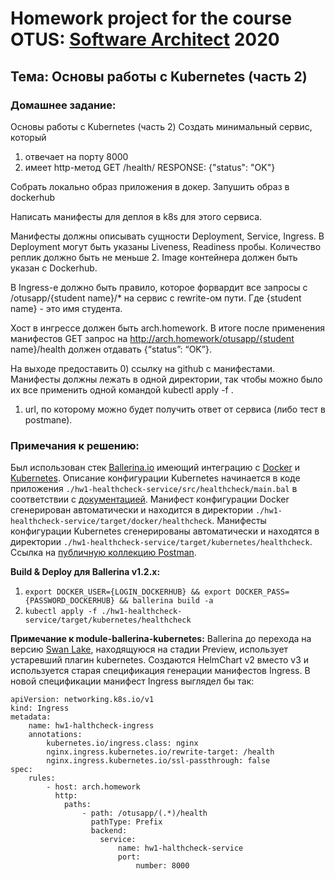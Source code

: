 # Homework project for the course OTUS: [Software Architect](https://otus.ru/lessons/arhitektor-po/) 2020

## Тема: Основы работы с Kubernetes (часть 2) ##

### Домашнее задание: ###

Основы работы с Kubernetes (часть 2)
Создать минимальный сервис, который
1) отвечает на порту 8000
2) имеет http-метод
   GET /health/
   RESPONSE: {"status": "OK"}

Cобрать локально образ приложения в докер.
Запушить образ в dockerhub

Написать манифесты для деплоя в k8s для этого сервиса.

Манифесты должны описывать сущности Deployment, Service, Ingress.
В Deployment могут быть указаны Liveness, Readiness пробы.
Количество реплик должно быть не меньше 2. Image контейнера должен быть указан с Dockerhub.

В Ingress-е должно быть правило, которое форвардит все запросы с /otusapp/{student name}/* на сервис с rewrite-ом пути. Где {student name} - это имя студента.

Хост в ингрессе должен быть arch.homework. В итоге после применения манифестов GET запрос на http://arch.homework/otusapp/{student name}/health должен отдавать {“status”: “OK”}.

На выходе предоставить
0) ссылку на github c манифестами. Манифесты должны лежать в одной директории, так чтобы можно было их все применить одной командой kubectl apply -f .
1) url, по которому можно будет получить ответ от сервиса (либо тест в postmanе).


### Примечания к решению: ###

Был использован стек [Ballerina.io](https://ballerina.io/) имеющий интеграцию с [Docker](https://ballerina.io/learn/deployment/docker/) и [Kubernetes](https://ballerina.io/learn/deployment/kubernetes/).
Описание конфигурации Kubernetes начинается в коде приложения `./hw1-healthcheck-service/src/healthcheck/main.bal` в соответствии с [документацией](https://github.com/ballerina-platform/module-ballerina-kubernetes).
Манифест конфигурации Docker сгенерирован автоматически и находится в директории  `./hw1-healthcheck-service/target/docker/healthcheck`.
Манифесты конфигурации Kubernetes сгенерированы автоматически и находятся в директории `./hw1-healthcheck-service/target/kubernetes/healthcheck`.
Ссылка на [публичную коллекцию Postman](https://www.getpostman.com/collections/a57a15611e86c9adf190).

**Build & Deploy для Ballerina v1.2.x:**
1. `export DOCKER_USER={LOGIN_DOCKERHUB} && export DOCKER_PASS={PASSWORD_DOCKERHUB} && ballerina build -a`
2. `kubectl apply -f ./hw1-healthcheck-service/target/kubernetes/healthcheck`

**Примечание к module-ballerina-kubernetes:**
Ballerina до перехода на версию [Swan Lake](https://ballerina.io/downloads/), находящуюся на стадии Preview, использует устаревший плагин kubernetes.
Создаются HelmChart v2 вместо v3 и используется старая спецификация генерации манифестов Ingress.
В новой спецификации манифест Ingress выглядел бы так:
```
apiVersion: networking.k8s.io/v1
kind: Ingress
metadata:
    name: hw1-halthcheck-ingress
    annotations:
        kubernetes.io/ingress.class: nginx
        nginx.ingress.kubernetes.io/rewrite-target: /health
        nginx.ingress.kubernetes.io/ssl-passthrough: false
spec:
    rules:
        - host: arch.homework
          http:
            paths:
                - path: /otusapp/(.*)/health
                  pathType: Prefix
                  backend:
                    service:
                        name: hw1-halthcheck-service
                        port:
                            number: 8000
```